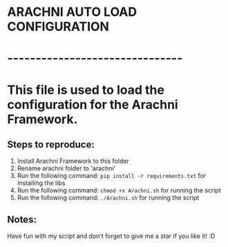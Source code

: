 # ARACHNI AUTO LOAD CONFIGURATION
# -------------------------------
# This file is used to load the configuration for the Arachni Framework.

## Steps to reproduce:
1. Install Arachni Framework to this folder
2. Rename arachni folder to 'arachni'
3. Run the following command: `pip install -r requirements.txt` for installing the libs
4. Run the following command: `chmod +x Arachni.sh` for running the script
5. Run the following command: `./Arachni.sh` for running the script

## Notes:
Have fun with my script and don't forget to give me a star if you like it! :D
